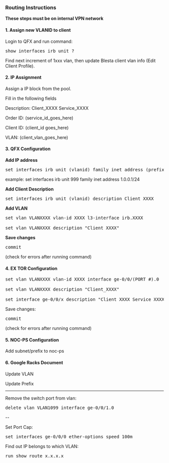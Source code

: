 ### Routing Instructions

**These steps must be on internal VPN network**

#### 1. Assign new VLANID to client

Login to QFX and run command:

<pre>
show interfaces irb unit ?
</pre>

Find next increment of 1xxx vlan, then update Blesta client vlan info (Edit Client Profile).

#### 2. IP Assignment

Assign a IP block from the pool.

Fill in the following fields

Description: Client_XXXX Service_XXXX

Order ID: (service_id_goes_here)

Client ID: (client_id goes_here)

VLAN: (client_vlan_goes_here)


#### 3. QFX Configuration

**Add IP address**

<pre>
set interfaces irb unit (vlanid) family inet address (prefix gateway)/(prefix length)
</pre>

example: set interfaces irb unit 999 family inet address 1.0.0.1/24

**Add Client Description**

<pre>
set interfaces irb unit (vlanid) description Client_XXXX
</pre>

**Add VLAN**
<pre>
set vlan VLANXXXX vlan-id XXXX l3-interface irb.XXXX

set vlan VLANXXXX description "Client_XXXX"
</pre>

**Save changes**
<pre>
commit
</pre>

(check for errors after running command)

#### 4. EX TOR Configuration

<pre>
set vlan VLANXXXX vlan-id XXXX interface ge-0/0/(PORT #).0

set vlan VLANXXXX description "Client_XXXX"

set interface ge-0/0/x description "Client_XXXX Service_XXXX"
</pre>

Save changes:

<pre>
commit
</pre>

(check for errors after running command)

#### 5. NOC-PS Configuration

Add subnet/prefix to noc-ps

#### 6. Google Racks Document

Update VLAN

Update Prefix

-------------------------------------------------

Remove the switch port from vlan:

<pre>
delete vlan VLAN1099 interface ge-0/0/1.0
</pre>

--

Set Port Cap:

<pre>
set interfaces ge-0/0/0 ether-options speed 100m	
</pre>

Find out IP belongs to which VLAN:

<pre>
run show route x.x.x.x
</pre>
